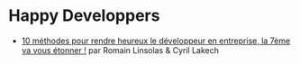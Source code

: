 # Happy Developpers

* [10 méthodes pour rendre heureux le développeur en entreprise, la 7ème va vous étonner !](https://linsolas.github.io/happy-dev/index.html) par Romain Linsolas & Cyril Lakech

